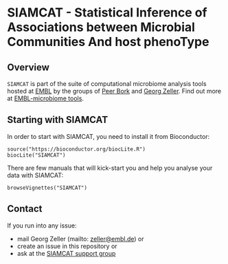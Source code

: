 # SIAMCAT - Statistical Inference of Associations between Microbial Communities And host phenoType

## Overview
`SIAMCAT` is part of the suite of computational microbiome analysis tools
hosted at [EMBL](https://www.embl.org) by the groups of
[Peer Bork](https://www.embl.de/research/units/scb/bork/index.html) and
[Georg Zeller](https://www.embl.de/research/units/scb/zeller/index.html). Find
out more at [EMBL-microbiome tools](http://microbiome-tools.embl.de/).

## Starting with SIAMCAT
In order to start with SIAMCAT, you need to install it from Bioconductor:
```
source("https://bioconductor.org/biocLite.R")
biocLite("SIAMCAT")
```

There are few manuals that will kick-start you and help you analyse your data with SIAMCAT:
```
browseVignettes("SIAMCAT")
```

## Contact 

If you run into any issue:
- mail Georg Zeller (mailto: zeller@embl.de)
or
- create an issue in this repository
or
- ask at the [SIAMCAT support group](https://groups.google.com/forum/#!forum/siamcat-users)
